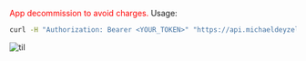 
<span style="color: red"> App decommission to avoid charges. </span>
Usage:
```bash
curl -H "Authorization: Bearer <YOUR_TOKEN>" "https://api.michaeldeyzel.com/orchards/216269/missing-trees"
```

![til](./algo.gif)
